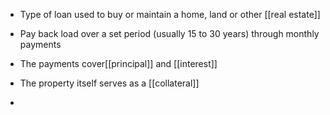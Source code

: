 - Type of loan used to buy or maintain a home, land or other [[real estate]]
- Pay back load over a set period (usually 15 to 30 years) through monthly payments
- The payments cover[[principal]] and [[interest]]

- The property itself serves as a [[collateral]]
- 
